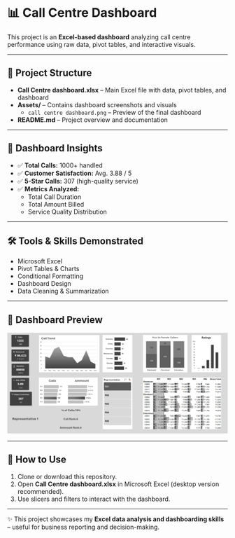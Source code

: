 # 📊 Call Centre Dashboard

This project is an **Excel-based dashboard** analyzing call centre performance using raw data, pivot tables, and interactive visuals.  

---

## 📂 Project Structure
- **Call Centre dashboard.xlsx** – Main Excel file with data, pivot tables, and dashboard  
- **Assets/** – Contains dashboard screenshots and visuals  
  - `call centre dashboard.png` – Preview of the final dashboard  
- **README.md** – Project overview and documentation  

---

## 🔑 Dashboard Insights
- ✅ **Total Calls:** 1000+ handled  
- ✅ **Customer Satisfaction:** Avg. 3.88 / 5  
- ✅ **5-Star Calls:** 307 (high-quality service)  
- ✅ **Metrics Analyzed:**  
  - Total Call Duration  
  - Total Amount Billed  
  - Service Quality Distribution  

---

## 🛠 Tools & Skills Demonstrated
- Microsoft Excel  
- Pivot Tables & Charts  
- Conditional Formatting  
- Dashboard Design  
- Data Cleaning & Summarization  

---

## 📸 Dashboard Preview
![Dashboard](./Assets/call%20centre%20dashboard.png)


---

## 📌 How to Use
1. Clone or download this repository.  
2. Open **Call Centre dashboard.xlsx** in Microsoft Excel (desktop version recommended).  
3. Use slicers and filters to interact with the dashboard.  

---

✨ This project showcases my **Excel data analysis and dashboarding skills** – useful for business reporting and decision-making.
